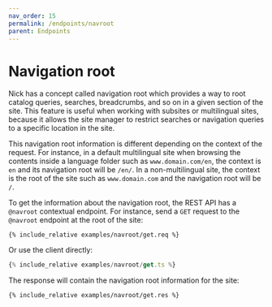 ```yaml
---
nav_order: 15
permalink: /endpoints/navroot
parent: Endpoints
---
```


# Navigation root

Nick has a concept called navigation root which provides a way to root catalog queries, searches, breadcrumbs, and so on in a given section of the site. This feature is useful when working with subsites or multilingual sites, because it allows the site manager to restrict searches or navigation queries to a specific location in the site.

This navigation root information is different depending on the context of the request. For instance, in a default multilingual site when browsing the contents inside a language folder such as `www.domain.com/en`, the context is `en` and its navigation root will be `/en/`. In a non-multilingual site, the context is the root of the site such as `www.domain.com` and the navigation root will be `/`.

To get the information about the navigation root, the REST API has a `@navroot` contextual endpoint. For instance, send a `GET` request to the `@navroot` endpoint at the root of the site:

```http
{% include_relative examples/navroot/get.req %}
```

Or use the client directly:

```ts
{% include_relative examples/navroot/get.ts %}
```

The response will contain the navigation root information for the site:

```http
{% include_relative examples/navroot/get.res %}
```
